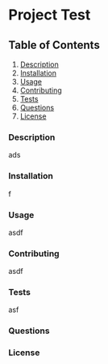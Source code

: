 # Project Test

## Table of Contents

1. [Description](#description)
2. [Installation](#installation)
3. [Usage](#usage)
4. [Contributing](#contributing)
5. [Tests](#tests)
6. [Questions](#questions)
7. [License](#license)


### Description<a name="description"></a>

ads

### Installation<a name="installation"></a>

f

### Usage<a name="usage"></a>

asdf

### Contributing<a name="contributing"></a>

asdf

### Tests<a name="tests"></a>

asf

### Questions<a name="questions"></a>

### License<a name="license"></a>

